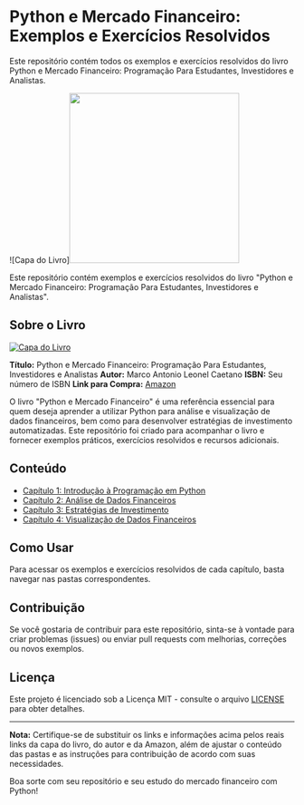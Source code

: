 # Python e Mercado Financeiro: Exemplos e Exercícios Resolvidos
Este repositório contém todos os exemplos e exercícios resolvidos do livro Python e Mercado Financeiro: Programação Para Estudantes, Investidores e Analistas.

![Capa do Livro]<img src="https://storage.blucher.com.br/book/galery/3D_RGB_Python_e_mercado_financeiro.png" width="300">

Este repositório contém exemplos e exercícios resolvidos do livro "Python e Mercado Financeiro: Programação Para Estudantes, Investidores e Analistas".

## Sobre o Livro

[![Capa do Livro](https://link_para_sua_imagem_da_capa.jpg)](https://www.amazon.com.br/link_para_o_livro)

**Título:** Python e Mercado Financeiro: Programação Para Estudantes, Investidores e Analistas
**Autor:** Marco Antonio Leonel Caetano
**ISBN:** Seu número de ISBN
**Link para Compra:** [Amazon](https://www.amazon.com.br/link_para_o_livro)

O livro "Python e Mercado Financeiro" é uma referência essencial para quem deseja aprender a utilizar Python para análise e visualização de dados financeiros, bem como para desenvolver estratégias de investimento automatizadas. Este repositório foi criado para acompanhar o livro e fornecer exemplos práticos, exercícios resolvidos e recursos adicionais.

## Conteúdo

- [Capítulo 1: Introdução à Programação em Python](capitulo1/)
- [Capítulo 2: Análise de Dados Financeiros](capitulo2/)
- [Capítulo 3: Estratégias de Investimento](capitulo3/)
- [Capítulo 4: Visualização de Dados Financeiros](capitulo4/)

## Como Usar

Para acessar os exemplos e exercícios resolvidos de cada capítulo, basta navegar nas pastas correspondentes.

## Contribuição

Se você gostaria de contribuir para este repositório, sinta-se à vontade para criar problemas (issues) ou enviar pull requests com melhorias, correções ou novos exemplos.

## Licença

Este projeto é licenciado sob a Licença MIT - consulte o arquivo [LICENSE](LICENSE) para obter detalhes.

---

**Nota:** Certifique-se de substituir os links e informações acima pelos reais links da capa do livro, do autor e da Amazon, além de ajustar o conteúdo das pastas e as instruções para contribuição de acordo com suas necessidades.

Boa sorte com seu repositório e seu estudo do mercado financeiro com Python!
